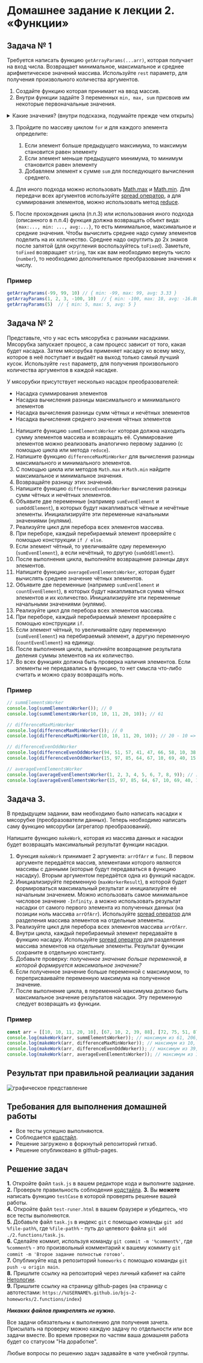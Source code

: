 # Домашнее задание к лекции 2. «Функции»

## Задача № 1

Требуется написать функцию `getArrayParams(...arr)`, которая получает на вход числа. Возвращает минимальное, максимальное и среднее арифметическое значений массива. Используйте `rest` параметр, для получения произвольного количества аргументов.

1. Создайте функцию которая принимает на ввод массив. 
2. Внутри функции задайте 3 переменных `min, max, sum` присвоив им некоторые первоначальные значения.
<details>
  <summary>Какие значения? (внутри подсказка, подумайте прежде чем открыть)</summary>
    min =  Infinity
    max = -Infinity

    Также можно использовать в качестве min и max первый элемент массива.
</details>

3. Пройдите по массиву циклом `for` и для каждого элемента определите:
    1. Если элемент больше предыдущего максимума, то максимум становится равен элементу
    2. Если элемент меньше предыдущего минимума, то минимум становится равен элементу
    3. Добавляем элемент к сумме `sum` для последующего вычисления среднего.

4. Для иного подхода можно использовать [Math.max](https://developer.mozilla.org/ru/docs/Web/JavaScript/Reference/Global_Objects/Math/max) и [Math.min](https://developer.mozilla.org/ru/docs/Web/JavaScript/Reference/Global_Objects/Math/min). Для передачи всех аргументов используйте [spread оператор](https://developer.mozilla.org/en-US/docs/Web/JavaScript/Reference/Operators/Spread_syntax), а для суммирования элементов, можно использовать метод [reduce](https://developer.mozilla.org/ru/docs/Web/JavaScript/Reference/Global_Objects/Array/Reduce).

5. После прохождения цикла (п.п.3) или использования иного подхода (описанного в п.п.4) функция должна возвращать объект вида: `{max:..., min: ..., avg:...}`, то есть минимальное, максимальное и средние значения. Чтобы вычислить среднее надо сумму элементов поделить на их количество. Среднее надо округлить до 2х знаков после запятой (для округления воспользуйтесь `toFixed`). Заметьте, `toFixed` возвращает `string`, так как вам необходимо вернуть число (`number`), то необходимо дополнительное преобразование значения к числу.

### Пример
```js
getArrayParams(-99, 99, 10) // { min: -99, max: 99, avg: 3.33 }
getArrayParams(1, 2, 3, -100, 10)  // { min: -100, max: 10, avg: -16.80 }
getArrayParams(5)  // { min: 5, max: 5, avg: 5 }
```

## Задача № 2
Представьте, что у нас есть мясорубка с разными насадками. Мясорубка запускает процесс, а сам процесс зависит от того, какая будет насадка. Затем мясорубка применяет насадку ко всему мясу, которое в неё поступает и выдаёт на выход только самый лучший кусок. Используйте `rest` параметр, для получения произвольного количества аргументов в каждой насадке.

У мясорубки присутствует несколько насадок преобразователей:
* Насадка суммирования элементов
* Насадка вычисления разницы максимального и минимального элементов
* Насадка вычисления разницы сумм чётных и нечётных элементов
* Насадка вычисления среднего значения чётных элементов

1. Напишите функцию `summElementsWorker` которая должна находить сумму элементов массива и возвращать её. Суммирование элементов можно реализовать аналогично первому заданию (c помощью цикла или метода `reduce`).
2. Напишите функцию `differenceMaxMinWorker` для вычисления разницы максимального и минимального элементов.
  1. C помощью цикла или методов `Math.max` и `Math.min` найдите максимальное и минимальное значения.
  2. Возвращайте разницу этих значений.
3. Напишите функцию `differenceEvenOddWorker` вычисления разницы сумм чётных и нечётных элементов.
  1. Объявите две переменные (например `sumEvenElement` и `sumOddElement`), в которых будут накапливаться чётные и нечётные элементы. Инициализируйте эти переменные начальными значениями (нулями).
  2. Реализуйте цикл для перебора всех элементов массива.
  3. При переборе, каждый перебираемый элемент проверяйте с помощью конструкции `if / else`.
  4. Если элемент чётный, то увеличивайте одну переменную (`sumEvenElement`), а если нечётный, то другую (`sumOddElement`).
  5. После выполнения цикла, выполняйте возвращение разницы двух элементов.
4. Напишите функцию `averageEvenElementsWorker`, которая будет вычислять среднее значение чётных элементов.
  1. Объявите две переменные (например `sumEvenElement` и `countEvenElement`), в которых будут накапливаться сумма чётных элементов и их количество. Инициализируйте эти переменные начальными значениями (нулями).
  2. Реализуйте цикл для перебора всех элементов массива.
  3. При переборе, каждый перебираемый элемент проверяйте с помощью конструкции `if`.
  4. Если элемент чётный, то увеличивайте одну переменную (`sumEvenElement`) на перебираемый элемент, а другую переменную (`countEvenElement`) на единицу.
  5. После выполнения цикла, выполняйте возвращение результата деления суммы элементов на их количество.
5. Во всех функциях должна быть проверка наличия элементов. Если элементы не передавались в функцию, то нет смысла что-либо считать и можно сразу возвращать ноль.

### Пример
```js
// summElementsWorker
console.log(summElementsWorker()); // 0
console.log(summElementsWorker(10, 10, 11, 20, 10)); // 61

// differenceMaxMinWorker
console.log(differenceMaxMinWorker()); // 0
console.log(differenceMaxMinWorker(10, 10, 11, 20, 10)); // 20 - 10 => 10

// differenceEvenOddWorker
console.log(differenceEvenOddWorker(94, 51, 57, 41, 47, 66, 58, 10, 38, 17)); // 266 - 213 => 53
console.log(differenceEvenOddWorker(15, 97, 85, 64, 67, 10, 69, 40, 15, 35)); // 114 - 383 => -269

// averageEvenElementsWorker
console.log(averageEvenElementsWorker(1, 2, 3, 4, 5, 6, 7, 8, 9)); // [2, 4, 6, 8] => 5
console.log(averageEvenElementsWorker(15, 97, 85, 64, 67, 10, 69, 40, 15, 35)); // [64, 10, 40] => 38
```

## Задача 3. 
В предыдущем задании, вам необходимо было написать насадки к мясорубке (преобразователи данных). Теперь необходимо написать саму функцию мясорубки (агрегатор преобразований).

Напишите функцию `makeWork`, которая из массива данных и насадки будет возвращать максимальный результат функции насадки.

1. Функция `makeWork` принимает 2 аргумента: `arrOfArr` и `func`. В первом аргументе передаётся массив, элементами которого являются массивы с данными (которые будут передаваться в функцию насадку). Вторым аргументом передаётся одна из функций насадок.
2. Инициализируйте переменную (`maxWorkerResult`), в которой будет формироваться максимальный результат и инициализуйте её начальным значением. Можно использовать самое минимальное числовое значение `-Infinity`. а можно использовать результат насадки от самого первого элемента из полученных данных (на позиции ноль массива `arrOfArr`). Используйте [spread оператор](https://developer.mozilla.org/en-US/docs/Web/JavaScript/Reference/Operators/Spread_syntax) для разделения массива элементов на отдельные элементы.
3. Реализуйте цикл для перебора всех элементов массива `arrOfArr`.
4. Внутри цикла, каждый перебираемый элемент передавайте в функцию насадку. Используйте [spread оператор](https://developer.mozilla.org/en-US/docs/Web/JavaScript/Reference/Operators/Spread_syntax) для разделения массива элементов на отдельные элементы. Результат функции сохраните в отдельную константу.
5. Добавьте проверку: *полученное значение больше переменной, в которой формируется максимальное значение?*
6. Если полученное значение больше переменной с максимумом, то переприсваивайте переменную максимума на полученное значение.
7. После выполнение цикла, в переменной максимума должно быть максимальное значение результатов насадки. Эту переменную следует возвращать из функции.

### Пример
```js
const arr = [[10, 10, 11, 20, 10], [67, 10, 2, 39, 88], [72, 75, 51, 87, 43], [30, 41, 55, 96, 62]];
console.log(makeWork(arr, summElementsWorker)); // максимум из 61, 206, 328, 284 => 328
console.log(makeWork(arr, differenceMaxMinWorker)); // максимум из 10, 86, 44, 66 => 86
console.log(makeWork(arr, differenceEvenOddWorker)); // максимум из 39, -6, -184, 92 => 92
console.log(makeWork(arr, averageEvenElementsWorker)); // максимум из 12.5, 33.333, 72, 62.666 => 72
```

## Результат при правильной реалиации задания
![графическое представление](../Jasmine/results/sucessed_tasks_2.png)

## Требования для выполнения домашней работы

* Все тесты успешно выполняются.
* Соблюдается [кодстайл](https://github.com/netology-code/codestyle/tree/master/js#%D0%BF%D1%80%D0%B0%D0%B2%D0%B8%D0%BB%D0%B0-%D0%BE%D1%84%D0%BE%D1%80%D0%BC%D0%BB%D0%B5%D0%BD%D0%B8%D1%8F-javascript-%D0%BA%D0%BE%D0%B4%D0%B0).
* Решение загружено в форкнутый репозиторий гитхаб.
* Решение опубликовано в github-pages.

## Решение задач
**1.** Откройте файл `task.js` в вашем редакторе кода и выполните задание. <br>
**2.** Проверьте правильность соблюдения [кодстайла](https://github.com/netology-code/codestyle/tree/master/js#%D0%BF%D1%80%D0%B0%D0%B2%D0%B8%D0%BB%D0%B0-%D0%BE%D1%84%D0%BE%D1%80%D0%BC%D0%BB%D0%B5%D0%BD%D0%B8%D1%8F-javascript-%D0%BA%D0%BE%D0%B4%D0%B0).
**3.** Вы **можете** написать функцию `testCase` в которой проверять решение вашей работы. <br>
**4.** Откройте файл `test-runer.html` в вашем браузере и убедитесь, что все тесты выполняются. <br>
**5.** Добавьте файл `task.js` в индекс `git` с помощью команды `git add %file-path%`, где `%file-path%` - путь до целевого файла `git add ./2.functions/task.js`. <br>
**6.** Сделайте коммит, используя команду `git commit -m '%comment%'`, где `%comment%` - это произвольный комментарий к вашему коммиту `git commit -m 'Второе задание полностью готово'`. <br>
**7.** Опубликуйте код в репозиторий `homeworks` с помощью команды `git push -u origin main`.<br>
**8.** Пришлите ссылку на репозиторий через личный кабинет на сайте [Нетологии](https://netology.ru/).<br>
**9.** Пришлите ссылку на страницу github-pages (на страницу с автотестами: `https://%USERNAME%.github.io/bjs-2-homeworks/2.functions/index`)

**_Никаких файлов прикреплять не нужно._**

Все задачи обязательны к выполнению для получения зачета. Присылать на проверку можно каждую задачу по отдельности или все задачи вместе. Во время проверки по частям ваша домашняя работа будет со статусом "На доработке".

Любые вопросы по решению задач задавайте в чате учебной группы.

